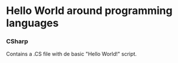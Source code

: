 # Hello World around programming languages
### CSharp
Contains a .CS file with de basic "Hello World!" script.